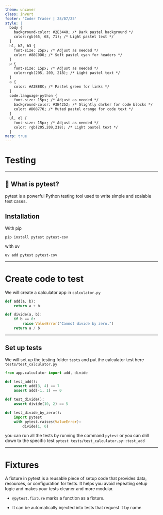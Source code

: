 ```yaml
---
theme: uncover
class: invert
footer: 'Coder Trader | 28/07/25'
style: |
  body {
    background-color: #2E3440; /* Dark pastel background */
    color:rgb(65, 68, 71); /* Light pastel text */
  }
  h1, h2, h3 {
    font-size: 25px; /* Adjust as needed */
    color: #88C0D0; /* Soft pastel cyan for headers */
  }
  p {
    font-size: 15px; /* Adjust as needed */
    color:rgb(205, 209, 218); /* Light pastel text */
  }
  a {
    color: #A3BE8C; /* Pastel green for links */
  }
  code.language-python {
    font-size: 15px; /* Adjust as needed */
    background-color: #3B4252; /* Slightly darker for code blocks */
    color: #D08770; /* Muted pastel orange for code text */
  }
  ul, ol {
    font-size: 15px; /* Adjust as needed */
    color: rgb(205,209,218); /* Light pastel text */
  }
marp: true
---
```

# Testing

---

## 🧪 What is pytest?
pytest is a powerful Python testing tool used to write simple and scalable test cases.

## Installation
With pip
```
pip install pytest pytest-cov
```
with uv
```
uv add pytest pytest-cov
```
---
# Create code to test
We will create a calculator app in `calculator.py`
```python
def add(a, b):
    return a + b

def divide(a, b):
    if b == 0:
        raise ValueError("Cannot divide by zero.")
    return a / b
```
---
## Set up tests
We will set up the testing folder `tests` and put the calculator test here `tests/test_calculator.py`
```python
from app.calculator import add, divide

def test_add():
    assert add(3, 4) == 7
    assert add(-1, 1) == 0

def test_divide():
    assert divide(10, 2) == 5

def test_divide_by_zero():
    import pytest
    with pytest.raises(ValueError):
        divide(1, 0)
```
you can run all the tests by running the command `pytest` or you can drill down to the specific test `pytest tests/test_calculator.py::test_add`

---
# Fixtures
A fixture in pytest is a reusable piece of setup code that provides data, resources, or configuration for tests. It helps you avoid repeating setup logic and makes your tests cleaner and more modular.

- `@pytest.fixture` marks a function as a fixture.

- It can be automatically injected into tests that request it by name.
